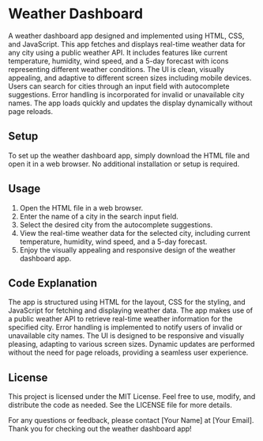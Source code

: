 # Weather Dashboard

A weather dashboard app designed and implemented using HTML, CSS, and JavaScript. This app fetches and displays real-time weather data for any city using a public weather API. It includes features like current temperature, humidity, wind speed, and a 5-day forecast with icons representing different weather conditions. The UI is clean, visually appealing, and adaptive to different screen sizes including mobile devices. Users can search for cities through an input field with autocomplete suggestions. Error handling is incorporated for invalid or unavailable city names. The app loads quickly and updates the display dynamically without page reloads.

## Setup

To set up the weather dashboard app, simply download the HTML file and open it in a web browser. No additional installation or setup is required. 

## Usage

1. Open the HTML file in a web browser.
2. Enter the name of a city in the search input field.
3. Select the desired city from the autocomplete suggestions.
4. View the real-time weather data for the selected city, including current temperature, humidity, wind speed, and a 5-day forecast.
5. Enjoy the visually appealing and responsive design of the weather dashboard app.

## Code Explanation

The app is structured using HTML for the layout, CSS for the styling, and JavaScript for fetching and displaying weather data. The app makes use of a public weather API to retrieve real-time weather information for the specified city. Error handling is implemented to notify users of invalid or unavailable city names. The UI is designed to be responsive and visually pleasing, adapting to various screen sizes. Dynamic updates are performed without the need for page reloads, providing a seamless user experience.

## License

This project is licensed under the MIT License. Feel free to use, modify, and distribute the code as needed. See the LICENSE file for more details.

For any questions or feedback, please contact [Your Name] at [Your Email]. Thank you for checking out the weather dashboard app!